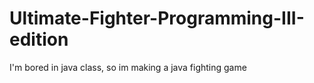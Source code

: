 # Ultimate-Fighter-Programming-III-edition
I'm bored in java class, so im making a java fighting game
